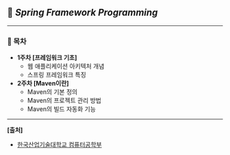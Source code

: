 ## **📔 *Spring Framework Programming***

***

### **📖 목차**<br> 

- **1주차 [프레임워크 기초]**
  - 웹 애플리케이션 아키텍처 개념
  - 스프링 프레임워크 특징<br> 
- **2주차 [Maven이란]**
  - Maven의 기본 정의
  - Maven의 프로젝트 관리 방법
  - Maven의 빌드 자동화 기능

***

**[출처]**

- [한국산업기술대학교 컴퓨터공학부](http://www.kpu.ac.kr/index.do?sso=ok)

  